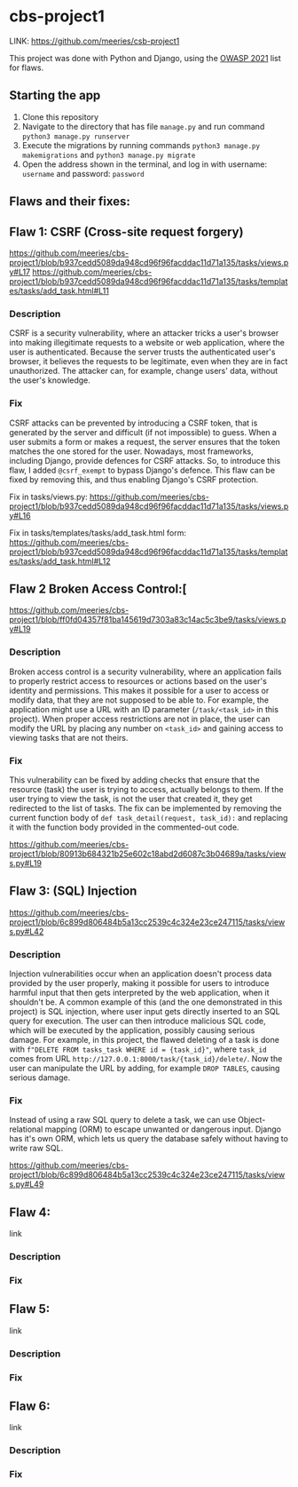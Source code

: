 # cbs-project1
LINK: https://github.com/meeries/csb-project1

This project was done with Python and Django, using the [OWASP 2021](https://owasp.org/www-project-top-ten/) list for flaws.

## Starting the app

1. Clone this repository
2. Navigate to the directory that has file ```manage.py``` and run command ```python3 manage.py runserver```
3. Execute the migrations by running commands ```python3 manage.py makemigrations```
   and ```python3 manage.py migrate```
4. Open the address shown in the terminal, and log in with username: ```username``` and password: ```password```

## Flaws and their fixes:

## Flaw 1: CSRF (Cross-site request forgery)
https://github.com/meeries/cbs-project1/blob/b937cedd5089da948cd96f96facddac11d71a135/tasks/views.py#L17
https://github.com/meeries/cbs-project1/blob/b937cedd5089da948cd96f96facddac11d71a135/tasks/templates/tasks/add_task.html#L11

### Description
CSRF is a security vulnerability, where an attacker tricks a user's browser into making illegitimate requests to a website or web application, where the user is authenticated. Because the server trusts the authenticated user's browser, it believes the requests to be legitimate, even when they are in fact unauthorized. The attacker can, for example, change users' data, without the user's knowledge.

### Fix
CSRF attacks can be prevented by introducing a CSRF token, that is generated by the server and difficult (if not impossible) to guess. When a user submits a form or makes a request, the server ensures that the token matches the one stored for the user. Nowadays, most frameworks, including Django, provide defences for CSRF attacks. So, to introduce this flaw, I added ```@csrf_exempt``` to bypass Django's defence. This flaw can be fixed by removing this, and thus enabling Django's CSRF protection.

Fix in tasks/views.py: https://github.com/meeries/cbs-project1/blob/b937cedd5089da948cd96f96facddac11d71a135/tasks/views.py#L16

Fix in tasks/templates/tasks/add_task.html form: https://github.com/meeries/cbs-project1/blob/b937cedd5089da948cd96f96facddac11d71a135/tasks/templates/tasks/add_task.html#L12


## Flaw 2 Broken Access Control:[
https://github.com/meeries/cbs-project1/blob/ff0fd04357f81ba145619d7303a83c14ac5c3be9/tasks/views.py#L19

### Description
Broken access control is a security vulnerability, where an application fails to properly restrict access to resources or actions based on the user's identity and permissions. This makes it possible for a user to access or modify data, that they are not supposed to be able to.
For example, the application might use a URL with an ID parameter (```/task/<task_id>``` in this project). When proper access restrictions are not in place, the user can modify the URL by placing any number on ```<task_id>``` and gaining access to viewing tasks that are not theirs.

### Fix
This vulnerability can be fixed by adding checks that ensure that the resource (task) the user is trying to access, actually belongs to them. If the user trying to view the task, is not the user that created it, they get redirected to the list of tasks. The fix can be implemented by removing the current function body of ```def task_detail(request, task_id):``` and replacing it with the function body provided in the commented-out code.

https://github.com/meeries/cbs-project1/blob/80913b684321b25e602c18abd2d6087c3b04689a/tasks/views.py#L19


## Flaw 3: (SQL) Injection
https://github.com/meeries/cbs-project1/blob/6c899d806484b5a13cc2539c4c324e23ce247115/tasks/views.py#L42

### Description
Injection vulnerabilities occur when an application doesn't process data provided by the user properly, making it possible for users to introduce harmful input that then gets interpreted by the web application, when it shouldn't be. A common example of this (and the one demonstrated in this project) is SQL injection, where user input gets directly inserted to an SQL query for execution. The user can then introduce malicious SQL code, which will be executed by the application, possibly causing serious damage. For example, in this project, the flawed deleting of a task is done with ```f"DELETE FROM tasks_task WHERE id = {task_id}"```, where ```task_id``` comes from URL ```http://127.0.0.1:8000/task/{task_id}/delete/```. Now the user can manipulate the URL by adding, for example ```DROP TABLES```, causing serious damage.

### Fix
Instead of using a raw SQL query to delete a task, we can use Object-relational mapping (ORM) to escape unwanted or dangerous input. Django has it's own ORM, which lets us query the database safely without having to write raw SQL. 

https://github.com/meeries/cbs-project1/blob/6c899d806484b5a13cc2539c4c324e23ce247115/tasks/views.py#L49

## Flaw 4: 
link
### Description
### Fix

## Flaw 5: 
link
### Description
### Fix

## Flaw 6: 
link
### Description
### Fix
